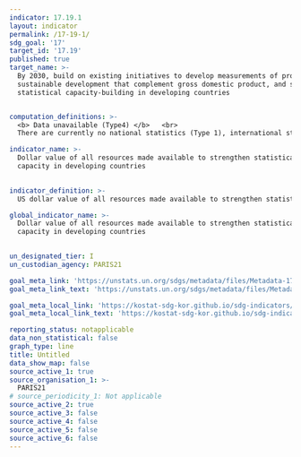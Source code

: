 ```yaml
---
indicator: 17.19.1
layout: indicator
permalink: /17-19-1/
sdg_goal: '17'
target_id: '17.19'
published: true
target_name: >-
  By 2030, build on existing initiatives to develop measurements of progress on
  sustainable development that complement gross domestic product, and support
  statistical capacity-building in developing countries


computation_definitions: >-
  <b> Data unavailable (Type4) </b>   <br>
  There are currently no national statistics (Type 1), international statistics (Type 2), or alternative national statistics (Type 3) available. The Data of Type 1, type 2, or type 3 can be also included in case of temporary unavailability.

indicator_name: >-
  Dollar value of all resources made available to strengthen statistical
  capacity in developing countries
  

indicator_definition: >-
  US dollar value of all resources made available to strengthen statistical capacity in developing countries, which is the sum of expenditure for all projects and programs for statistical capacity building in developing countries in a given year. 

global_indicator_name: >-
  Dollar value of all resources made available to strengthen statistical
  capacity in developing countries
  

un_designated_tier: I
un_custodian_agency: PARIS21

goal_meta_link: 'https://unstats.un.org/sdgs/metadata/files/Metadata-17-19-01.pdf'
goal_meta_link_text: 'https://unstats.un.org/sdgs/metadata/files/Metadata-17-19-01.pdf'

goal_meta_local_link: 'https://kostat-sdg-kor.github.io/sdg-indicators/public/data/Metadata-17-19-01_ENG.pdf'
goal_meta_local_link_text: 'https://kostat-sdg-kor.github.io/sdg-indicators/public/data/Metadata-17-19-01_ENG.pdf'

reporting_status: notapplicable
data_non_statistical: false
graph_type: line
title: Untitled
data_show_map: false
source_active_1: true
source_organisation_1: >-
  PARIS21
# source_periodicity_1: Not applicable
source_active_2: true
source_active_3: false
source_active_4: false
source_active_5: false
source_active_6: false
---
```

